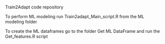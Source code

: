 Train2Adapt code repository

To perform ML modeling run Train2adapt_Main_script.R from the ML modeling folder

To create the ML dataframes go to the folder Get ML DataFrame and run the Get_features.R script

